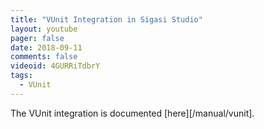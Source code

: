 ```yaml
---
title: "VUnit Integration in Sigasi Studio"
layout: youtube
pager: false
date: 2018-09-11
comments: false
videoid: 4GURRiTdbrY
tags:
  - VUnit
---
```


The VUnit integration is documented [here][/manual/vunit].
